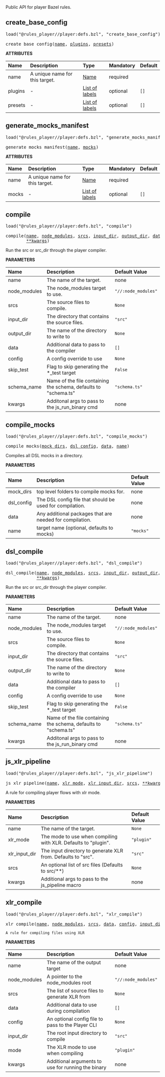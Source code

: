 <!-- Generated with Stardoc: http://skydoc.bazel.build -->

Public API for player Bazel rules.

<a id="create_base_config"></a>

## create_base_config

<pre>
load("@rules_player//player:defs.bzl", "create_base_config")

create_base_config(<a href="#create_base_config-name">name</a>, <a href="#create_base_config-plugins">plugins</a>, <a href="#create_base_config-presets">presets</a>)
</pre>



**ATTRIBUTES**


| Name  | Description | Type | Mandatory | Default |
| :------------- | :------------- | :------------- | :------------- | :------------- |
| <a id="create_base_config-name"></a>name |  A unique name for this target.   | <a href="https://bazel.build/concepts/labels#target-names">Name</a> | required |  |
| <a id="create_base_config-plugins"></a>plugins |  -   | <a href="https://bazel.build/concepts/labels">List of labels</a> | optional |  `[]`  |
| <a id="create_base_config-presets"></a>presets |  -   | <a href="https://bazel.build/concepts/labels">List of labels</a> | optional |  `[]`  |


<a id="generate_mocks_manifest"></a>

## generate_mocks_manifest

<pre>
load("@rules_player//player:defs.bzl", "generate_mocks_manifest")

generate_mocks_manifest(<a href="#generate_mocks_manifest-name">name</a>, <a href="#generate_mocks_manifest-mocks">mocks</a>)
</pre>



**ATTRIBUTES**


| Name  | Description | Type | Mandatory | Default |
| :------------- | :------------- | :------------- | :------------- | :------------- |
| <a id="generate_mocks_manifest-name"></a>name |  A unique name for this target.   | <a href="https://bazel.build/concepts/labels#target-names">Name</a> | required |  |
| <a id="generate_mocks_manifest-mocks"></a>mocks |  -   | <a href="https://bazel.build/concepts/labels">List of labels</a> | optional |  `[]`  |


<a id="compile"></a>

## compile

<pre>
load("@rules_player//player:defs.bzl", "compile")

compile(<a href="#compile-name">name</a>, <a href="#compile-node_modules">node_modules</a>, <a href="#compile-srcs">srcs</a>, <a href="#compile-input_dir">input_dir</a>, <a href="#compile-output_dir">output_dir</a>, <a href="#compile-data">data</a>, <a href="#compile-config">config</a>, <a href="#compile-skip_test">skip_test</a>, <a href="#compile-schema_name">schema_name</a>,
        <a href="#compile-kwargs">**kwargs</a>)
</pre>

Run the src or src_dir through the player compiler.

**PARAMETERS**


| Name  | Description | Default Value |
| :------------- | :------------- | :------------- |
| <a id="compile-name"></a>name |  The name of the target.   |  none |
| <a id="compile-node_modules"></a>node_modules |  The node_modules target to use.   |  `"//:node_modules"` |
| <a id="compile-srcs"></a>srcs |  The source files to compile.   |  `None` |
| <a id="compile-input_dir"></a>input_dir |  The directory that contains the source files.   |  `"src"` |
| <a id="compile-output_dir"></a>output_dir |  The name of the directory to write to   |  `None` |
| <a id="compile-data"></a>data |  Additional data to pass to the compiler   |  `[]` |
| <a id="compile-config"></a>config |  A config override to use   |  `None` |
| <a id="compile-skip_test"></a>skip_test |  Flag to skip generating the *_test target   |  `False` |
| <a id="compile-schema_name"></a>schema_name |  Name of the file containing the schema, defaults to "schema.ts"   |  `"schema.ts"` |
| <a id="compile-kwargs"></a>kwargs |  Additonal args to pass to the js_run_binary cmd   |  none |


<a id="compile_mocks"></a>

## compile_mocks

<pre>
load("@rules_player//player:defs.bzl", "compile_mocks")

compile_mocks(<a href="#compile_mocks-mock_dirs">mock_dirs</a>, <a href="#compile_mocks-dsl_config">dsl_config</a>, <a href="#compile_mocks-data">data</a>, <a href="#compile_mocks-name">name</a>)
</pre>

Compiles all DSL mocks in a directory.

**PARAMETERS**


| Name  | Description | Default Value |
| :------------- | :------------- | :------------- |
| <a id="compile_mocks-mock_dirs"></a>mock_dirs |  top level folders to compile mocks for.   |  none |
| <a id="compile_mocks-dsl_config"></a>dsl_config |  The DSL config file that should be used for compilation.   |  none |
| <a id="compile_mocks-data"></a>data |  Any additional packages that are needed for compilation.   |  none |
| <a id="compile_mocks-name"></a>name |  target name (optional, defaults to mocks)   |  `"mocks"` |


<a id="dsl_compile"></a>

## dsl_compile

<pre>
load("@rules_player//player:defs.bzl", "dsl_compile")

dsl_compile(<a href="#dsl_compile-name">name</a>, <a href="#dsl_compile-node_modules">node_modules</a>, <a href="#dsl_compile-srcs">srcs</a>, <a href="#dsl_compile-input_dir">input_dir</a>, <a href="#dsl_compile-output_dir">output_dir</a>, <a href="#dsl_compile-data">data</a>, <a href="#dsl_compile-config">config</a>, <a href="#dsl_compile-skip_test">skip_test</a>, <a href="#dsl_compile-schema_name">schema_name</a>,
            <a href="#dsl_compile-kwargs">**kwargs</a>)
</pre>

Run the src or src_dir through the player compiler.

**PARAMETERS**


| Name  | Description | Default Value |
| :------------- | :------------- | :------------- |
| <a id="dsl_compile-name"></a>name |  The name of the target.   |  none |
| <a id="dsl_compile-node_modules"></a>node_modules |  The node_modules target to use.   |  `"//:node_modules"` |
| <a id="dsl_compile-srcs"></a>srcs |  The source files to compile.   |  `None` |
| <a id="dsl_compile-input_dir"></a>input_dir |  The directory that contains the source files.   |  `"src"` |
| <a id="dsl_compile-output_dir"></a>output_dir |  The name of the directory to write to   |  `None` |
| <a id="dsl_compile-data"></a>data |  Additional data to pass to the compiler   |  `[]` |
| <a id="dsl_compile-config"></a>config |  A config override to use   |  `None` |
| <a id="dsl_compile-skip_test"></a>skip_test |  Flag to skip generating the *_test target   |  `False` |
| <a id="dsl_compile-schema_name"></a>schema_name |  Name of the file containing the schema, defaults to "schema.ts"   |  `"schema.ts"` |
| <a id="dsl_compile-kwargs"></a>kwargs |  Additonal args to pass to the js_run_binary cmd   |  none |


<a id="js_xlr_pipeline"></a>

## js_xlr_pipeline

<pre>
load("@rules_player//player:defs.bzl", "js_xlr_pipeline")

js_xlr_pipeline(<a href="#js_xlr_pipeline-name">name</a>, <a href="#js_xlr_pipeline-xlr_mode">xlr_mode</a>, <a href="#js_xlr_pipeline-xlr_input_dir">xlr_input_dir</a>, <a href="#js_xlr_pipeline-srcs">srcs</a>, <a href="#js_xlr_pipeline-kwargs">**kwargs</a>)
</pre>

A rule for compiling player flows with xlr mode.

**PARAMETERS**


| Name  | Description | Default Value |
| :------------- | :------------- | :------------- |
| <a id="js_xlr_pipeline-name"></a>name |  The name of the target.   |  `None` |
| <a id="js_xlr_pipeline-xlr_mode"></a>xlr_mode |  The mode to use when compiling with XLR. Defaults to "plugin".   |  `"plugin"` |
| <a id="js_xlr_pipeline-xlr_input_dir"></a>xlr_input_dir |  The input directory to generate XLR from. Defaults to "src".   |  `"src"` |
| <a id="js_xlr_pipeline-srcs"></a>srcs |  An optional list of src files (Defaults to src/**)   |  `None` |
| <a id="js_xlr_pipeline-kwargs"></a>kwargs |  Additional args to pass to the js_pipeline macro   |  none |


<a id="xlr_compile"></a>

## xlr_compile

<pre>
load("@rules_player//player:defs.bzl", "xlr_compile")

xlr_compile(<a href="#xlr_compile-name">name</a>, <a href="#xlr_compile-node_modules">node_modules</a>, <a href="#xlr_compile-srcs">srcs</a>, <a href="#xlr_compile-data">data</a>, <a href="#xlr_compile-config">config</a>, <a href="#xlr_compile-input_dir">input_dir</a>, <a href="#xlr_compile-mode">mode</a>, <a href="#xlr_compile-kwargs">**kwargs</a>)
</pre>

    A rule for compiling files using XLR

**PARAMETERS**


| Name  | Description | Default Value |
| :------------- | :------------- | :------------- |
| <a id="xlr_compile-name"></a>name |  The name of the output target   |  none |
| <a id="xlr_compile-node_modules"></a>node_modules |  A pointer to the node_modules root   |  `"//:node_modules"` |
| <a id="xlr_compile-srcs"></a>srcs |  The list of source files to generate XLR from   |  `None` |
| <a id="xlr_compile-data"></a>data |  Additional data to use during compilation   |  `[]` |
| <a id="xlr_compile-config"></a>config |  An optional config file to pass to the Player CLI   |  `None` |
| <a id="xlr_compile-input_dir"></a>input_dir |  The root input directory to compile   |  `"src"` |
| <a id="xlr_compile-mode"></a>mode |  The XLR mode to use when compiling   |  `"plugin"` |
| <a id="xlr_compile-kwargs"></a>kwargs |  Additional arguments to use for running the binary   |  none |


